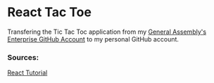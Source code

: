 # React Tac Toe


Transfering the Tic Tac Toc application from my [General Assembly's Enterprise GitHub Account](https://git.generalassemb.ly/francheska-guzman) to my personal GitHub account. 

### Sources:

[React Tutorial](https://facebook.github.io/react/tutorial/tutorial.html#getting-started)